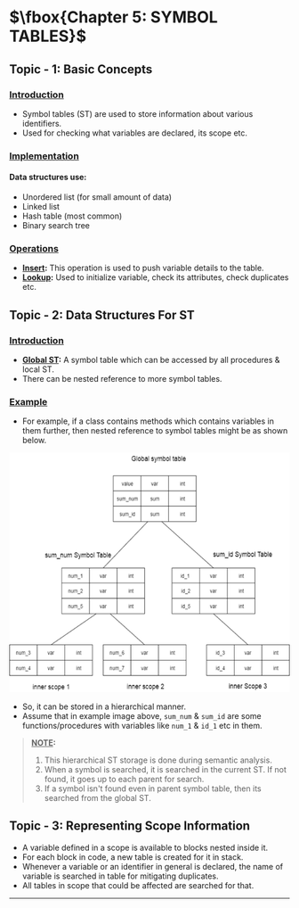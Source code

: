 # $\fbox{Chapter 5: SYMBOL TABLES}$





## **Topic - 1: Basic Concepts**

### <u>Introduction</u>

- Symbol tables (ST) are used to store information about various identifiers.
- Used for checking what variables are declared, its scope etc.


### <u>Implementation</u>

#### Data structures use:

- Unordered list (for small amount of data)
- Linked list
- Hash table (most common)
- Binary search tree


### <u>Operations</u>

- **<u>Insert</u>:** This operation is used to push variable details to the table.
- **<u>Lookup</u>:** Used to initialize variable, check its attributes, check duplicates etc.



## **Topic - 2: Data Structures For ST**

### <u>Introduction</u>

- **<u>Global ST</u>:** A symbol table which can be accessed by all procedures & local ST.
- There can be nested reference to more symbol tables.


### <u>Example</u>

- For example, if a class contains methods which contains variables in them further, then nested reference to symbol tables might be as shown below.

![Hierarchical Symbol Table](./media/image31.png)

- So, it can be stored in a hierarchical manner.
- Assume that in example image above, `sum_num` & `sum_id` are some functions/procedures with variables like `num_1` & `id_1` etc in them.

>**<u>NOTE</u>:**
>1. This hierarchical ST storage is done during semantic analysis.
>2. When a symbol is searched, it is searched in the current ST. If not found, it goes up to each parent for search.
>3. If a symbol isn't found even in parent symbol table, then its searched from the global ST.



## **Topic - 3: Representing Scope Information**

- A variable defined in a scope is available to blocks nested inside it.
- For each block in code, a new table is created for it in stack.
- Whenever a variable or an identifier in general is declared, the name of variable is searched in table for mitigating duplicates.
- All tables in scope that could be affected are searched for that.

---
